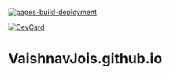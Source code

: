 [![pages-build-deployment](https://github.com/VaishnavJois/VaishnavJois.github.io/actions/workflows/pages/pages-build-deployment/badge.svg?branch=live)](https://github.com/VaishnavJois/VaishnavJois.github.io/actions/workflows/pages/pages-build-deployment)


[![DevCard](https://github.com/VaishnavJois/VaishnavJois.github.io/actions/workflows/integration.yml/badge.svg)](https://github.com/VaishnavJois/VaishnavJois.github.io/actions/workflows/integration.yml)


# VaishnavJois.github.io
